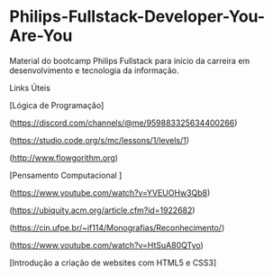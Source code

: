 # Philips-Fullstack-Developer-You-Are-You
Material do bootcamp Philips Fullstack  para início da carreira em desenvolvimento e tecnologia da informação.

Links Úteis 

[Lógica de Programação]

(https://discord.com/channels/@me/959883325634400266)

(https://studio.code.org/s/mc/lessons/1/levels/1)

(http://www.flowgorithm.org)

[Pensamento Computacional ]

(https://www.youtube.com/watch?v=YVEUOHw3Qb8)

(https://ubiquity.acm.org/article.cfm?id=1922682)

(https://cin.ufpe.br/~if114/Monografias/Reconhecimento/)

(https://www.youtube.com/watch?v=HtSuA80QTyo)

[Introdução a criação de websites com HTML5 e  CSS3]
